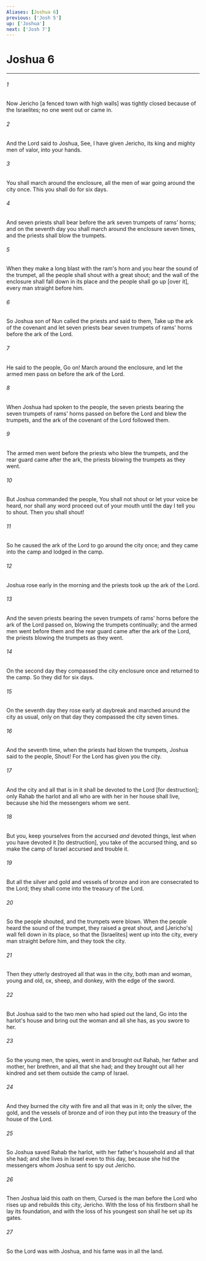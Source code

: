 ```yaml
---
Aliases: [Joshua 6]
previous: ['Josh 5']
up: ['Joshua']
next: ['Josh 7']
---
```

# Joshua 6

***














###### 1 






Now Jericho [a fenced town with high walls] was tightly closed because of the Israelites; no one went out or came in. 













###### 2 






And the Lord said to Joshua, See, I have given Jericho, its king and mighty men of valor, into your hands. 













###### 3 






You shall march around the enclosure, all the men of war going around the city once. This you shall do for six days. 













###### 4 






And seven priests shall bear before the ark seven trumpets of rams' horns; and on the seventh day you shall march around the enclosure seven times, and the priests shall blow the trumpets. 













###### 5 






When they make a long blast with the ram's horn and you hear the sound of the trumpet, all the people shall shout with a great shout; and the wall of the enclosure shall fall down in its place and the people shall go up [over it], every man straight before him. 













###### 6 






So Joshua son of Nun called the priests and said to them, Take up the ark of the covenant and let seven priests bear seven trumpets of rams' horns before the ark of the Lord. 













###### 7 






He said to the people, Go on! March around the enclosure, and let the armed men pass on before the ark of the Lord. 













###### 8 






When Joshua had spoken to the people, the seven priests bearing the seven trumpets of rams' horns passed on before the Lord and blew the trumpets, and the ark of the covenant of the Lord followed them. 













###### 9 






The armed men went before the priests who blew the trumpets, and the rear guard came after the ark, the priests blowing the trumpets as they went. 













###### 10 






But Joshua commanded the people, You shall not shout or let your voice be heard, nor shall any word proceed out of your mouth until the day I tell you to shout. Then you shall shout! 













###### 11 






So he caused the ark of the Lord to go around the city once; and they came into the camp and lodged in the camp. 













###### 12 






Joshua rose early in the morning and the priests took up the ark of the Lord. 













###### 13 






And the seven priests bearing the seven trumpets of rams' horns before the ark of the Lord passed on, blowing the trumpets continually; and the armed men went before them and the rear guard came after the ark of the Lord, the priests blowing the trumpets as they went. 













###### 14 






On the second day they compassed the city enclosure once and returned to the camp. So they did for six days. 













###### 15 






On the seventh day they rose early at daybreak and marched around the city as usual, only on that day they compassed the city seven times. 













###### 16 






And the seventh time, when the priests had blown the trumpets, Joshua said to the people, Shout! For the Lord has given you the city. 













###### 17 






And the city and all that is in it shall be devoted to the Lord [for destruction]; only Rahab the harlot and all who are with her in her house shall live, because she hid the messengers whom we sent. 













###### 18 






But you, keep yourselves from the accursed _and_ devoted things, lest when you have devoted it [to destruction], you take of the accursed thing, and so make the camp of Israel accursed and trouble it. 













###### 19 






But all the silver and gold and vessels of bronze and iron are consecrated to the Lord; they shall come into the treasury of the Lord. 













###### 20 






So the people shouted, and the trumpets were blown. When the people heard the sound of the trumpet, they raised a great shout, and [Jericho's] wall fell down in its place, so that the [Israelites] went up into the city, every man straight before him, and they took the city. 













###### 21 






Then they utterly destroyed all that was in the city, both man and woman, young and old, ox, sheep, and donkey, with the edge of the sword. 













###### 22 






But Joshua said to the two men who had spied out the land, Go into the harlot's house and bring out the woman and all she has, as you swore to her. 













###### 23 






So the young men, the spies, went in and brought out Rahab, her father and mother, her brethren, and all that she had; and they brought out all her kindred and set them outside the camp of Israel. 













###### 24 






And they  burned the city with fire and all that was in it; only the silver, the gold, and the vessels of bronze and of iron they put into the treasury of the house of the Lord. 













###### 25 






So Joshua saved Rahab the harlot, with her father's household and all that she had; and she lives in Israel even to this day, because she hid the messengers whom Joshua sent to spy out Jericho. 













###### 26 






Then Joshua laid this oath on them, Cursed is the man before the Lord who rises up and rebuilds this city, Jericho. With the loss of his firstborn shall he lay its foundation, and with the loss of his youngest son shall he set up its gates. 













###### 27 






So the Lord was with Joshua, and his fame was in all the land.
